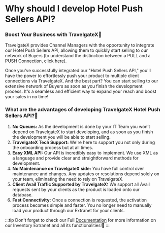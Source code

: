 ﻿---
sidebar_position: 1
---

# Why should I develop Hotel Push Sellers API?

### Boost Your Business with TravelgateX🚀
TravelgateX provides Channel Managers with the opportunity to integrate our Hotel Push Sellers API, allowing them to quickly start selling to our network of Buyers (to understand the distinction between a PULL and a PUSH Connection, click [here](/kb/getting-started-with-travelgate/about-our-connectivity/what-is-the-difference-between-pull-and-push-sellers)).

Once you've successfully integrated our "Hotel Push Sellers API," you'll have the power to effortlessly push your product to multiple client connections via TravelgateX. And the best part? You can start selling to our extensive network of Buyers as soon as you finish the development process. It's a seamless and efficient way to expand your reach and boost your sales in no time!

### What are the advantages of developing TravelgateX Hotel Push Sellers API?🏨
1. **No Queues:** As the development is done by your IT Team you won’t depend on TravelgateX to start developing, and as soon as you finish the development you will be able to start selling.
1. **TravelgateX Tech Support:** We're here to support you not only during the onboarding process but at all times.
1. **Easy XML API:** Our API is incredibly easy to implement. We use XML as a language and provide clear and straightforward methods for development.
1. **No Maintenance on TravelgateX side:** You have full control over maintenance and changes. Any updates or resolutions depend solely on your team, eliminating the need to rely on TravelgateX.
1. **Client Avail Traffic Supported by TravelgateX:** We support all Avail requests sent by your clients as the product is loaded onto our database.
1. **Fast Connectivity:** Once a connection is requested, the activation process becomes simple and faster. You no longer need to manually load your product through our Extranet for your clients.

:::tip
Don't forget to check our Full [Documentation](/docs/apis/for-sellers/inventory-sellers/hotel-push-sellers-api/quickstart) for more information on our Inventory Extranet and all its functionalities!🚀
:::
